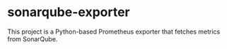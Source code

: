 # sonarqube-exporter
This project is a Python-based Prometheus exporter that fetches metrics from SonarQube.
